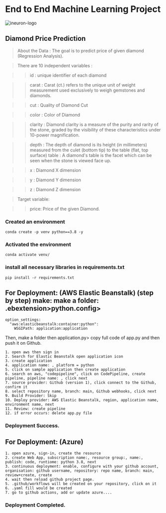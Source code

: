 # End to End Machine Learning Project
![ineuron-logo](https://github.com/Kartikay-Garg/Diamond_Price_Prediction/assets/117899107/d8eed903-4774-4b7a-b577-c60be632e43e)

## Diamond Price Prediction

> About the Data : The goal is to predict price of given diamond (Regression Analysis).

> There are 10 independent variables :

>> id : unique identifier of each diamond 

>> carat : Carat (ct.) refers to the unique unit of weight measurement used exclusively to weigh gemstones and diamonds. 

>> cut : Quality of Diamond Cut 

>> color : Color of Diamond 

>> clarity : Diamond clarity is a measure of the purity and rarity of the stone, graded by the visibility of these characteristics under 10-power magnification. 

>> depth : The depth of diamond is its height (in millimeters) measured from the culet (bottom tip) to the table (flat, top surface) table : A diamond's table is the facet which can be seen when the stone is viewed face up. 

>> x : Diamond X dimension 

>> y : Diamond Y dimension 

>> z : Diamond Z dimension 

> Target variable:

>>price: Price of the given Diamond.


### Created an environment

```
conda create -p venv python==3.8 -y
```
### Activated the environment
```
conda activate venv/
```
### install all necessary libraries in requirements.txt
```
pip install -r requirements.txt
```

## For Deployment: (AWS Elastic Beanstalk) (step by step) make: make a folder: .ebextension>python.config>
~~~
option_settings:
  "aws:elasticbeanstalk:container:python":
    WSGIPath: application:application
~~~   

Then, make a folder then application.py> copy full code of app.py and then push it on Github. 
~~~
1. open aws then sign in
2. Search for Elastic Beanstalk open application icon
3. create application
4. application name: , platform = python
5. click on sample application then create application
6. search on aws, "codepipeline", click on CodePipeline, create pipeline, pipeline name: , click next
7. source provider: Github (version 1), click connect to the Github, confirm it
8. select repository name, branch: main, Github webhooks, click next
9. Build Provider: Skip
10. Deploy provider: AWS Elastic Beanstalk, region, application name, environment name, next
11. Review: create pipeline
12. if error occurs: delete app.py file
~~~
### Deployment Success.


## For Deployment: (Azure)
~~~
1. open azure, sign-in, create the resource
2. create Web App, subscription name:, resource group:, name:, publish: code, runtiome: python 3.8, next
3. continuous deployment: enable, configure with your github account, organisation: github username, repository: repo name, branch: main, review+create, create
4. wait then reload github project page.
5. .github/workflows will be created on your repository, click on it
6. .yaml fill would be created
7. go to github actions, add or update azure....
~~~
### Deployment Completed.
